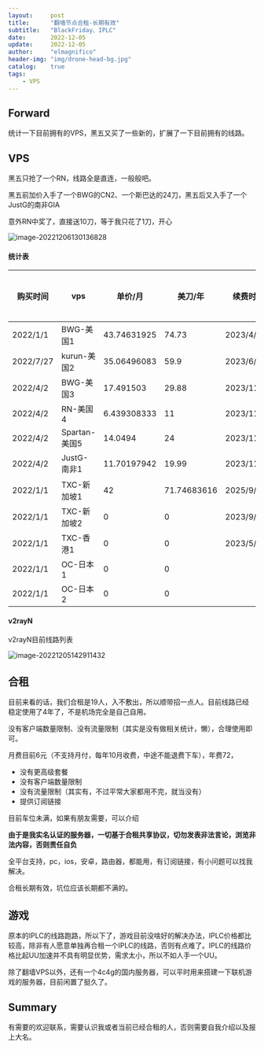 ```yaml
---
layout:     post
title:      "翻墙节点合租-长期有效"
subtitle:   "BlackFriday、IPLC"
date:       2022-12-05
update:     2022-12-05
author:     "elmagnifico"
header-img: "img/drone-head-bg.jpg"
catalog:    true
tags:
    - VPS
---
```


## Forward

统计一下目前拥有的VPS，黑五又买了一些新的，扩展了一下目前拥有的线路。



## VPS

黑五只抢了一个RN，线路全是直连，一般般吧。

黑五前加价入手了一个BWG的CN2、一个斯巴达的24刀，黑五后又入手了一个JustG的南非GIA

意外RN中奖了，直接送10刀，等于我只花了1刀，开心

![image-20221206130136828](http://img.elmagnifico.tech:9514/static/upload/elmagnifico/202212061301991.png)



#### 统计表

| 购买时间  | vps           | 单价/月     | 美刀/年     | 续费时间   | 延续时间 | 总费用/RMB | cpu  | 内存/GB | 硬盘/GB | 带宽/Mbps | 流量/GB | 流媒体 | 备注        |
| --------- | ------------- | ----------- | ----------- | ---------- | -------- | ---------- | ---- | ------- | ------- | --------- | ------- | ------ | ----------- |
| 2022/1/1  | BWG-美国1     | 43.74631925 | 74.73       | 2023/4/2   | 1年      | 524.955831 | 1    | 1       | 20      | 1024      | 500     | NO     | GIA         |
| 2022/7/27 | kurun-美国2   | 35.06496083 | 59.9        | 2023/6/10  | 1年      | 420.77953  | 2    | 2       | 40      | 100       | 1024    | 支持   | 9929+GIA    |
| 2022/4/2  | BWG-美国3     | 17.491503   | 29.88       | 2023/11/12 | 1年      | 209.898036 | 2    | 2       | 40      | 1024      | 1024    | NO     | CN2         |
| 2022/4/2  | RN-美国4      | 6.439308333 | 11          | 2023/11/24 | 1年      | 77.2717    | 1    | 1.3     | 40      | 1024      | 10240   | NO     | 直连        |
| 2022/4/2  | Spartan-美国5 | 14.0494     | 24          | 2023/11/26 | 1年      | 168.5928   | 2    | 1       | 15      | 10240     | 2000    | NO     | 4837        |
| 2022/4/2  | JustG-南非1   | 11.70197942 | 19.99       | 2023/11/27 | 1年      | 140.423753 | 1    | 0.5     | 10      | 100       | 500     | 支持   | GIA         |
| 2022/1/1  | TXC-新加坡1   | 42          | 71.74683616 | 2025/9/1   | 1年      | 504        | 2    | 2       | 50      | 30        | 2048    | NO     | 动态        |
| 2022/1/1  | TXC-新加坡2   | 0           | 0           | 2023/9/22  | 1年      | 0          | 2    | 2       | 30      | 30        | 1024    | NO     | 动态-月费32 |
| 2022/1/1  | TXC-香港1     | 0           | 0           | 2023/5/25  | 1年      | 0          | 2    | 2       | 30      | 30        | 2048    | NO     | 动态-月费42 |
| 2022/1/1  | OC-日本1      | 0           | 0           |            | 1年      | 0          | 1    | 1       | 50      | 10        | 10240   | NO     | 极慢-免费   |
| 2022/1/1  | OC-日本2      | 0           | 0           |            | 1年      | 0          | 4    | 24      | NO      | 10        | 10240   | NO     | 极慢-免费   |



#### v2rayN

v2rayN目前线路列表

![image-20221205142911432](http://img.elmagnifico.tech:9514/static/upload/elmagnifico/202212051429566.png)



## 合租

目前来看的话，我们合租是19人，入不敷出，所以顺带招一点人。目前线路已经稳定使用了4年了，不是机场完全是自己自用。

没有客户端数量限制、没有流量限制（其实是没有做相关统计，懒），合理使用即可。



月费目前6元（不支持月付，每年10月收费，中途不能退费下车），年费72，

- 没有更高级套餐
- 没有客户端数量限制
- 没有流量限制（其实有，不过平常大家都用不完，就当没有）
- 提供订阅链接

目前车位未满，如果有朋友需要，可以介绍

**由于是我实名认证的服务器，一切基于合租共享协议，切勿发表非法言论，浏览非法内容，否则责任自负**

全平台支持，pc，ios，安卓，路由器，都能用，有订阅链接，有小问题可以找我解决。



合租长期有效，坑位应该长期都不满的。



## 游戏

原本的IPLC的线路跑路，所以下了，游戏目前没啥好的解决办法，IPLC价格都比较高，除非有人愿意单独再合租一个IPLC的线路，否则有点难了。IPLC的线路价格比起UU加速并不具有明显优势，需求太小，所以不如人手一个UU。



除了翻墙VPS以外，还有一个4c4g的国内服务器，可以平时用来搭建一下联机游戏的服务器，目前闲置了挺久了。



## Summary

有需要的欢迎联系，需要认识我或者当前已经合租的人，否则需要自我介绍以及报上大名。



